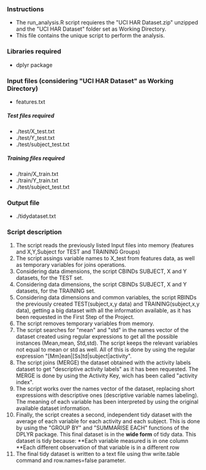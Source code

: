 ### Instructions

* The run_analysis.R script requieres the "UCI HAR Dataset.zip" unzipped and the "UCI HAR Dataset" folder set as Working Directory.
* This file contains the unique script to perform the analysis.

### Libraries required

* dplyr package

### Input files (considering "UCI HAR Dataset" as Working Directory)

* features.txt

##### Test files required

* ./test/X_test.txt
* ./test/Y_test.txt
* ./test/subject_test.txt

##### Training files required

* ./train/X_train.txt
* ./train/Y_train.txt
* ./test/subject_test.txt

### Output file

* ./tidydataset.txt

### Script description

1. The script reads the previously listed Input files into memory (features and X,Y,Subject for TEST and TRAINING Groups)
2. The script assings variable names to X_test from features data, as well as temporary variables for joins operations.
3. Considering data dimensions, the script CBINDs SUBJECT, X and Y datasets, for the TEST set.
4. Considering data dimensions, the script CBINDs SUBJECT, X and Y datasets, for the TRAINING set.
5. Considering data dimensions and common variables, the script RBINDs the previously created TEST(subject,x,y data) and TRAINING(subject,x,y data), getting a big dataset with all the information available, as it has been requested in the First Step of the Project.
6. The script removes temporary variables from memory.
7. The script searches for "mean" and "std" in the names vector of the dataset created using regular expressions to get all the possible instances (Mean,mean, Std,std). The script keeps the relevant variables not equal to mean or std as well. All of this is done by using the regular expression "[Mm]ean|[Ss]td|subject|activity".
8. The script joins (MERGE) the dataset obtained with the activity labels dataset to get "descriptive activity labels" as it has been requested. The MERGE is done by using the Activity Key, wich has been called "activity index".
9. The script works over the names vector of the dataset, replacing short expressions with descriptive ones (descriptive variable names labeling). The meaning of each variable has been interpreted by using the original available dataset information.
10. Finally, the script creates a second, independent tidy dataset with the average of each variable for each activity and each subject. This is done by using the "GROUP BY" and "SUMMARISE EACH" functions of the DPLYR package. This final dataset is in the **wide form** of tidy data. This dataset is tidy because: 
**Each variable measured is in one column
**Each different observation of that variable is in a different row
11. The final tidy dataset is written to a text file using thw write.table command and row.names=false parameter.



